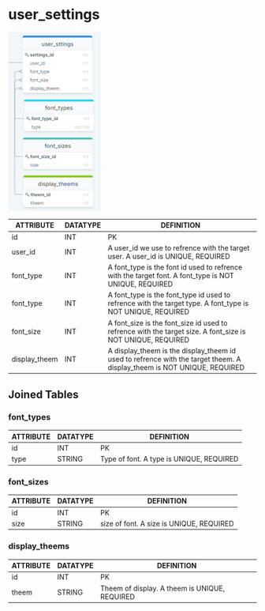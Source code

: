 # user_settings

![user_settings](./img/user_settings.png)

| ATTRIBUTE | DATATYPE | DEFINITION |
| --- | --- | --- |
| id | INT | PK |
| user\_id | INT | A user\_id we use to refrence with the target user. A user\_id is UNIQUE, REQUIRED |
| font\_type | INT | A font\_type is the font id used to refrence with the target font. A font\_type is NOT UNIQUE, REQUIRED |
| font\_type | INT | A font\_type is the font\_type id used to refrence with the target type. A font\_type is NOT UNIQUE, REQUIRED |
| font\_size | INT | A font\_size is the font\_size id used to refrence with the target size. A font\_size is NOT UNIQUE, REQUIRED |
| display\_theem | INT | A display\_theem is the display\_theem id used to refrence with the target theem. A display\_theem is NOT UNIQUE, REQUIRED |

## Joined Tables

### font\_types

| ATTRIBUTE | DATATYPE | DEFINITION |
| --- | --- | --- |
| id | INT | PK |
| type | STRING | Type of font. A type is UNIQUE, REQUIRED |

### font\_sizes

| ATTRIBUTE | DATATYPE | DEFINITION |
| --- | --- | --- |
| id | INT | PK |
| size | STRING | size of font. A size is UNIQUE, REQUIRED |

### display\_theems

| ATTRIBUTE | DATATYPE | DEFINITION |
| --- | --- | --- |
| id | INT | PK |
| theem | STRING | Theem of display. A theem is UNIQUE, REQUIRED |
